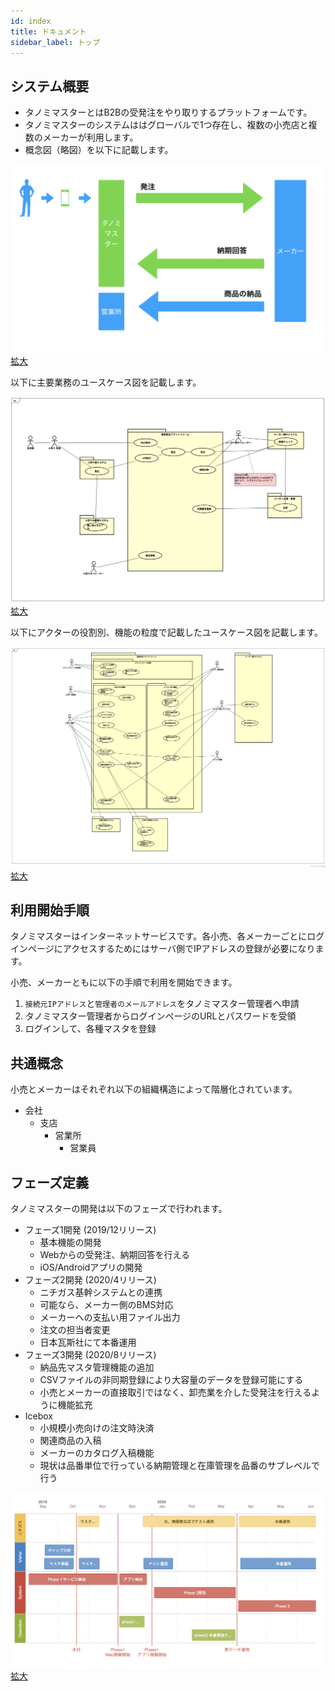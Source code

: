 ```yaml
---
id: index
title: ドキュメント
sidebar_label: トップ
---
```


## システム概要

- タノミマスターとはB2Bの受発注をやり取りするプラットフォームです。
- タノミマスターのシステムははグローバルで1つ存在し、複数の小売店と複数のメーカーが利用します。
- 概念図（略図）を以下に記載します。

![alt-text](assets/model.png)
[拡大](assets/model.png)


以下に主要業務のユースケース図を記載します。

![alt-text](assets/usecase_abstract.png)
[拡大](assets/usecase_abstract.png)


以下にアクターの役割別、機能の粒度で記載したユースケース図を記載します。

![alt-text](assets/usecase_detail.png)
[拡大](assets/usecase_detail.png)


## 利用開始手順

タノミマスターはインターネットサービスです。各小売、各メーカーごとにログインページにアクセスするためにはサーバ側でIPアドレスの登録が必要になります。

小売、メーカーともに以下の手順で利用を開始できます。

1. `接続元IPアドレス`と`管理者のメールアドレス`をタノミマスター管理者へ申請
1. タノミマスター管理者からログインページのURLとパスワードを受領
1. ログインして、各種マスタを登録

## 共通概念

小売とメーカーはそれぞれ以下の組織構造によって階層化されています。

- 会社
  - 支店
    - 営業所
      - 営業員

## フェーズ定義

タノミマスターの開発は以下のフェーズで行われます。

- フェーズ1開発 (2019/12リリース)
  - 基本機能の開発
  - Webからの受発注、納期回答を行える
  - iOS/Androidアプリの開発
- フェーズ2開発 (2020/4リリース)
  - ニチガス基幹システムとの連携
  - 可能なら、メーカー側のBMS対応
  - メーカーへの支払い用ファイル出力
  - 注文の担当者変更
  - 日本瓦斯社にて本番運用
- フェーズ3開発 (2020/8リリース)
  - 納品先マスタ管理機能の追加
  - CSVファイルの非同期登録により大容量のデータを登録可能にする
  - 小売とメーカーの直接取引ではなく、卸売業を介した受発注を行えるように機能拡充
- Icebox
  - 小規模小売向けの注文時決済
  - 関連商品の入稿
  - メーカーのカタログ入稿機能
  - 現状は品番単位で行っている納期管理と在庫管理を品番のサブレベルで行う


![alt-text](assets/schedule.png)
[拡大](assets/schedule.png)

